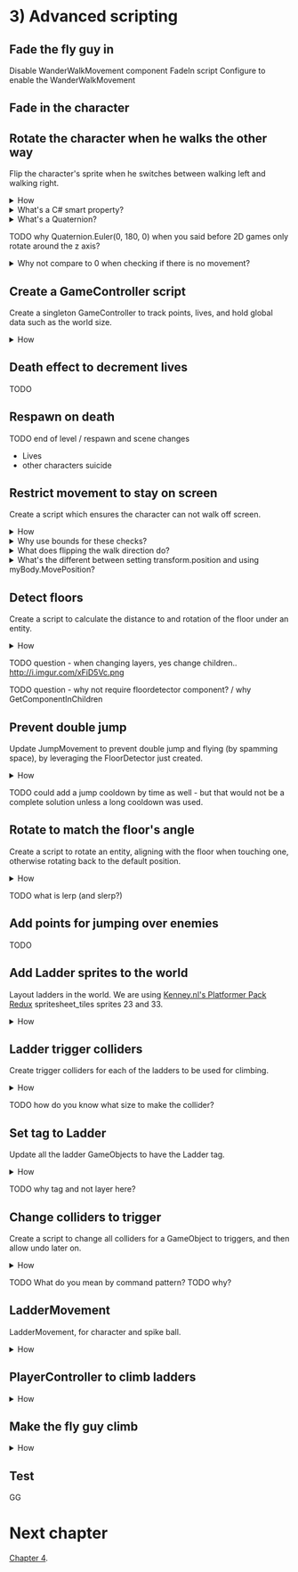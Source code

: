 # 3) Advanced scripting

## Fade the fly guy in

Disable WanderWalkMovement component
FadeIn script
Configure to enable the WanderWalkMovement

## Fade in the character



## Rotate the character when he walks the other way

Flip the character's sprite when he switches between walking left and walking right.

<details><summary>How</summary>

 - Create a C# script "RotateFacingDirection" under Assets/Code/Components/Movement.
 - Select the character GameObject and add the RotateFacingDirection component.
 - Paste in the following code:

```csharp
using UnityEngine;

/// <summary>
/// Rotates an entity based on it's current horizontal velocity.
/// 
/// This causes entities to face the direction they are walking.
/// </summary>
[RequireComponent(typeof(Rigidbody2D))]
public class RotateFacingDirection : MonoBehaviour
{
  /// <summary>
  /// The rotation that's applied when looking left (vs right).
  /// </summary>
  /// <remarks>
  /// Cached here for performance.
  /// </remarks>
  static readonly Quaternion backwardsRotation = Quaternion.Euler(0, 180, 0);

  /// <summary>
  /// Used to control movement.
  /// </summary>
  /// <remarks>
  /// Cached here for performance.
  /// </remarks>
  Rigidbody2D myBody;

  /// <summary>
  /// The direction we are currently walking, 
  /// used to know when we turn around.
  /// </summary>
  /// <remarks>
  /// Defaults to true as our entities are configured facing right.
  /// </remarks>
  bool _isGoingRight = true;

  /// <summary>
  /// The direction we are currently walking.
  /// When changed, flips the rotation so the entity is facing forward.
  /// </summary>
  public bool isGoingRight
  {
    get
    {
      return _isGoingRight;
    }
    private set
    {
      if(isGoingRight == value)
      { // The value is not changing
        return;
      }

      // Flip the entity
      transform.rotation *= backwardsRotation;
      _isGoingRight = value;
    }
  }

  /// <summary>
  /// A Unity event, called before this GameObject is instantiated.
  /// </summary>
  protected void Awake()
  {
    myBody = GetComponent<Rigidbody2D>();
    Debug.Assert(myBody != null);
  }

  /// <summary>
  /// A Unity event, called each frame.
  /// 
  /// Updates the entities rotation.
  /// </summary>
  protected void Update()
  {
    float xVelocity = myBody.velocity.x;
    // If there is any horizontal movement
    if(Mathf.Abs(xVelocity) > 0.1)
    { 
      // Determine the current walk direction
      // This may rotate the sprite c/o
      // the smart property above.
      isGoingRight = xVelocity > 0;
    }
  }
}
```

</details>
<details><summary>What's a C# smart property?</summary>

In C#, data may be exposed as either a Field or a Property.  Fields are simply data as one would expect.  Properties are accessed in code like a field is, but they are capable of more.

In this example, when isGoingRight changes between true and false, the GameObject's transform is rotated so that the sprite faces the correct direction.  Leveraging the property changing to trigger the rotation change is an example of logic in the property making it 'smart'.

There are pros and cons to smart properties.  For example, one may argue that including the transform change when isGoingRight is modified hides the mechanic and makes the code harder to follow.  There are always alternatives if you prefer to not use smart properties.  For example:

```csharp
bool isGoingRightNow = xVelocity > 0;
if(isGoingRight != isGoingRightNow) 
{
  transform.rotation *= backwardsRotation;    
  isGoingRight = isGoingRightNow;
}
```

</details>

<details><summary>What's a Quaternion?</summary>

A Quaternion is how rotations are stored in a game engine.  They represent the rotation with (x, y, z, w) values, stored in this fashion because that it is an effecient way to do the necessary calculations when rendering on object on screen.

You could argue that this is overkill for a 2D game as in 2D the only rotation that may be applied is around the Z axis, and I would agree.  However remember that Unity is a 3D game engine.  When creating a 2D game, you are still in a 3D environment.  Therefore under the hood, Unity still optimizes its data for 3D.

Quaternions are not easy for people to understand.  When we think of rotations, we typically think in terms of 'Euler' (pronounced oil-er) rotations.  Euler rotations are degrees of rotation around each axis, e.g. (0, 0, 30) means rotate the object by 30 degrees around the Z axis.

In the inspector, modifying a Transform's rotation is done in Euler.  In code, you can either work with Quatenions directly or use Euler and then convert it back to Quatenion for storage.

Given a Quatenion, you can calculate the Euler value like so:

```csharp
Quaternion myRotationInQuaternion = transform.rotation;
Vector3 myRotationInEuler = myRotationInQuaternion.eulerAngles;
```

Given an Euler value, you can calculate the Quatenion:

```csharp
Quaternion rotationOfZ30Degrees = Quaternion.Euler(0, 0, 30);
```

Quaternions may be combined using Quaternion multiplication:

```csharp
Quaternion rotationOfZ60Degrees 
  = rotationOfZ30Degrees * rotationOfZ30Degrees;
```

</details>

TODO why Quaternion.Euler(0, 180, 0) when you said before 2D games only rotate around the z axis?


<details><summary>Why not compare to 0 when checking if there is no movement?</summary>

In Unity, numbers are represented with the float data type.  Float is a way of representing decimal numbers but is a not precise representation like you may expect.  When you set a float to some value, internally it may be rounded ever so slightly.

The rounding that happens with floats allows operations on floats to be executed very quickly.  However it means we should never look for exact values when comparing floats, as a tiny rounding issue may lead to the numbers not being equal.

In the example above, as the velocity approaches zero, the significance of if the value is positive or negative, is lost.  It's possible that if we were to compare to 0 that at times the float may oscilate between a tiny negative value and a tiny positive value causing the sprite to flip back and forth.

</details>

## Create a GameController script

Create a singleton GameController to track points, lives, and hold global data such as the world size.

<details><summary>How</summary>

  - Create a new GameObject named "GameController"
  - Create a script also named "GameController" and add it to the GameObject just created.
  - Paste the following:

```csharp
using System;
using UnityEngine;
using UnityEngine.SceneManagement;

/// <summary>
/// Tracks information which persists between scenes.
/// 
/// Singleton: This should appear in every scene, 
/// and only the first will survive.
/// </summary>
public class GameController : MonoBehaviour
{
  /// <summary>
  /// A convenient way to access this singleton.
  /// </summary>
  /// <remarks>
  /// Optional, could us GameObject.FindObjectByType instead.
  /// </remarks>
  public static GameController instance;

  /// <summary>
  /// Player's remaining life.  
  /// 
  /// Each game we reset to the initial value.
  /// </summary>
  public int lifeCounter = 3;

  /// <summary>
  /// Stores the original lifeCounter value, 
  /// allowing us to reset to the between games.
  /// </summary>
  int originalLifeCount;

  /// <summary>
  /// Player's total points so far this game.
  /// </summary>
  [NonSerialized]
  public int points;

  /// <summary>
  /// The visible area of the world.  Used to react to 
  /// things being at the edge of the screen.
  /// </summary>
  public Bounds screenBounds
  {
    get; private set;
  }

  /// <summary>
  /// A Unity event, called before this GameObject is instantiated.
  /// 
  /// Destroy gameobject if this is the second game controller 
  /// (guaranteeing one in the scene).
  /// </summary>
  protected void Awake()
  {
    Debug.Assert(lifeCounter > 0);

    if(instance != null)
    {
      // There is already a GameController,
      // we don't need another.
      Destroy(gameObject);
      return;
    }
    
    instance = this;
    originalLifeCount = lifeCounter;

    // Calculate size of the visible world
    Camera camera = Camera.main;
    Vector2 screenSize = new Vector2(
      (float)Screen.width / Screen.height,
      1);
    screenSize *= camera.orthographicSize * 2;
    screenBounds = new Bounds(
      (Vector2)camera.transform.position,
      screenSize);

    // Ensure this GameObject never dies.
    DontDestroyOnLoad(gameObject);

    // Subscribe to scene changes, to consider
    // reseting the game (points/lives).
    SceneManager.sceneLoaded += SceneManager_sceneLoaded;

    Debug.Assert(originalLifeCount > 0);
    Debug.Assert(screenBounds.size.magnitude > 0);
  }

  /// <summary>
  /// On scene change, consider reset game data (i.e. points/life).
  /// </summary>
  /// <param name="scene">The scene being loaded ATM.</param>
  /// <param name="loadMode">ignored</param>
  void SceneManager_sceneLoaded(
    Scene scene,
    LoadSceneMode loadMode)
  {
    // When you return to the menu, reset the game.
    if(scene.name == "MainMenu")
    {
      Reset();
    }
  }

  /// <summary>
  /// Resets life and points in preparation for a new game.
  /// </summary>
  void Reset()
  {
    lifeCounter = originalLifeCount;
    points = 0;

    Debug.Assert(lifeCounter > 0);
  }
}
```

</details>

## Death effect to decrement lives

TODO

## Respawn on death

TODO
end of level / respawn and scene changes

- Lives
- other characters suicide

## Restrict movement to stay on screen

Create a script which ensures the character can not walk off screen.

<details><summary>How</summary>

 - Create a C# script "KeepWalkMovementOnScreen" under Assets/Code/Components/Movement.
 - Select the Character GameObject and add the KeepWalkMovementOnScreen component.
 - Paste in the following code:

```csharp
using UnityEngine;

/// <summary>
/// Ensures that the entity stays on the screen. 
/// It will flip the current walk direction automatically 
/// (which has no impact on the Player but causes enemies to bounce).
/// </summary>
[RequireComponent(typeof(Rigidbody2D))]
public class KeepWalkMovementOnScreen : MonoBehaviour
{
  #region Data
  /// <summary>
  /// Used to determine if we are currently moving.
  /// </summary>
  Rigidbody2D myBody;

  /// <summary>
  /// Used to cause the entity to start walking the 
  /// opposite direction when it hits the edge of the screen.
  /// 
  /// This is not required and may be null.
  /// </summary>
  WalkMovement walkMovement;
  #endregion

  #region Init
  /// <summary>
  /// A Unity event, called once before this GameObject
  /// is spawned in the world.
  /// </summary>
  protected void Awake()
  {
    myBody = GetComponent<Rigidbody2D>();
    walkMovement = GetComponent<WalkMovement>();

    

    Debug.Assert(myBody != null);
  }
  #endregion

  #region Events
  /// <summary>
  /// A Unity event, called each frame.
  /// 
  /// If the entity is off screen, pop it back 
  /// and flip the walk direction.
  /// </summary>
  protected void Update()
  {
    // Check if the entity is off screen
    if(GameController.instance.screenBounds.Contains(transform.position) == false)
    { 
      // Move the entity back to the edge of the screen
      transform.position =
        GameController.instance.screenBounds.ClosestPoint(transform.position);
      if(walkMovement != null)
      {
        // Flip the walk direction
        walkMovement.desiredWalkDirection 
          = -walkMovement.desiredWalkDirection;
      }
    }
  }
  #endregion
}
```

</details>

<details><summary>Why use bounds for these checks?</summary>

There are a few ways you could check for an entity walking off the edge of the screen.  I choose to use the Unity bounds struct because it has methods which make the rest of this component easy.  Specifically:

 - Contains: Check if the current position is on the screen.
 - ClosestPoint: Return the closest point on screen for the character, used when he is off-screen to teleport him back.

</details>

<details><summary>What does flipping the walk direction do?</summary>

Each frame the PlayerController sets the walk direction without consider the previous value.  So flipping the walk direction here is promptly overwritten by the PlayerController - resulting in little or no impact to movement in the game.

We included this logic because not all controllers are going to work the same way.  Later in the tutorial we will be adding another entity that uses WalkMovement by only setting desiredWalkDirection periodically.  For that entity, flipping the direction will cause the entity to bounce off the side of the screen and walk the other way.

This logic doesn't impact the character but it's not harmful either and it fits with the theme of this component, enabling reuse.

</details>

<details><summary>What's the different between setting transform.position and using myBody.MovePosition?</summary>

Updates to the Transform directly will teleport your character immediatelly and bypass all physics logic.  

Using the rigidbody.MovePosition method will smoothly transition the object to its new postion.  It's very fast, but if you try this and watch closely, MovePosition is animating a few frames on the way to the target position instead of going there immediatelly.

We are not suggesting one approach should always be used over the other - consider the use case and how you want your game to feel, sometimes teleporting is exactly the feature you're looking for.  

Be careful when you change position using either of these methods as opposed to using forces on the rigidbody.  It's possible that you teleport right into the middle of another object.  The next frame, Unity will try to react to that collision state and this may result in objects popping out in strange ways.

In this component we are setting transform.position for the teleport effect.  If rigidbody.MovePosition was used instead, occasionally issues would arrise as MovePosition competes with other forces on the object.

</details>



## Detect floors

Create a script to calculate the distance to and rotation of the floor under an entity.

<details><summary>How</summary>

 - Create a layer 'Floor'.
 - Select all the Platform GameObjects and change to Layer Floor.
   - When prompted, you can 'Yes, change children'.
 - Create a C# script "FloorDetector" under Assets/Code/Components/Movement.
 - Select the Character and add the FloorDetector component.
 - Paste in the following code:

```csharp
using UnityEngine;

/// <summary>
/// Used to determine if the entity is on the ground.  
/// Also provides properties about the ground we are standing on.
/// 
/// This component may be placed on the main entity GameObject 
/// or a child GameObject.  A child may be used to offset the feet
/// from the collider used for other things.
/// </summary>
[RequireComponent(typeof(Collider2D))]
public class FloorDetector : MonoBehaviour
{
  /// <summary>
  /// The rotation that's applied when a floor is upside down.
  /// </summary>
  static readonly Quaternion backwardsRotation = Quaternion.Euler(0, 0, 180);

  /// <summary>
  /// The collider on this gameObject, used to determine if we 
  /// are currently on the ground (vs jumping or falling).
  /// </summary>
  Collider2D myCollider;

  /// <summary>
  /// Sets a LayerMask to 'Floor' for use when calling Physics 
  /// to check if we are on ground.
  /// </summary>
  ContactFilter2D floorFilter;

  /// <summary>
  /// True if the entity is currently standing on the ground.
  /// </summary>
  public bool isTouchingFloor
  {
    get; private set;
  }

  /// <summary>
  /// The up direction / normal for the floor we are standing on.
  /// Null if we isTouchingFloor == false.
  /// </summary>
  public Vector2? floorUp
  {
    get; private set;
  }

  /// <summary>
  /// The rotation for the floor we are standing on.
  /// Null if we isTouchingFloor == false.
  /// </summary>
  public Quaternion? floorRotation
  {
    get; private set;
  }

  /// <summary>
  /// How far above the floor we are ATM.  
  /// 0 if isTouchingFloor.
  /// Null if there is no floor under us.
  /// </summary>
  public float? distanceToFloor
  {
    get; private set;
  }

  /// <summary>
  /// A Unity event, called once before this GameObject
  /// is spawned in the world.
  /// </summary>
  protected void Awake()
  {
    myCollider = GetComponent<Collider2D>();

    floorFilter = new ContactFilter2D()
    {
      layerMask = LayerMask.GetMask(new[] { "Floor" }),
      useLayerMask = true
    };

    Debug.Assert(myCollider != null);
  }

  /// <summary>
  /// A Unity event, called every x ms of game time.
  /// 
  /// Checks for floor and updates properties.
  /// </summary>
  protected void FixedUpdate()
  {
    Collider2D floorWeAreStandingOn = DetectTheFloorWeAreStandingOn();
    isTouchingFloor = floorWeAreStandingOn != null;

    Collider2D floorUnderUs;
    if(floorWeAreStandingOn != null)
    {
      floorUp = CalculateFloorUp(floorWeAreStandingOn);
      floorRotation = CalculateFloorRotation(floorWeAreStandingOn);
      floorUnderUs = floorWeAreStandingOn;
    }
    else
    {
      floorUp = null;
      floorRotation = null;
      floorUnderUs = DetectFloorUnderUs();
    }

    distanceToFloor = CalculateDistanceToFloor(floorWeAreStandingOn, floorUnderUs);
  }

  /// <summary>
  /// Returns the collider for the floor / platform we are 
  /// standing on, if we are not in the air.
  /// </summary>
  /// <returns>The floor's collider, or null.</returns>
  Collider2D DetectTheFloorWeAreStandingOn()
  {
    Collider2D[] possibleResultList = new Collider2D[3];

    // Ask Unity which floors we are colliding with
    int foundColliderCound
      = Physics2D.OverlapCollider(myCollider, floorFilter, possibleResultList);

    for(int i = 0; i < foundColliderCound; i++)
    {
      Collider2D collider = possibleResultList[i];
      ColliderDistance2D distance = collider.Distance(myCollider);

      // If my collider is on or above the floor
      // (vs jumping up through a floor)
      // and we are making contact with the top (vs bottom) 
      if(distance.distance >= -.1f
        && Vector2.Dot(Vector2.up, distance.normal) > 0)
      {
        return collider;
      }
    }

    // Didn't find a valid floor, we must be in the air.
    return null;
  }

  /// <summary>
  /// If we are not standing on a floor, this may be used
  /// to raycast from the center of the entity downwards,
  /// looking for the first floor underneath us.
  /// </summary>
  /// <returns>The floor's collider, or null.</returns>
  Collider2D DetectFloorUnderUs()
  {
    // Raycast to find any floor under us if we can.
    RaycastHit2D[] result = new RaycastHit2D[1];
    if(Physics2D.Raycast(transform.position, Vector2.down, floorFilter, result) > 0)
    {
      return result[0].collider;
    }

    // Can't find any floor
    // this should never happen with our level design.
    return null;
  }

  /// <summary>
  /// If we are standing on a floor, this may be used
  /// to determine its up direction.
  /// </summary>
  /// <returns>
  /// The floor 'up' normally.  
  /// 'Down' when the floor is upsidedown.
  /// i.e. always facing positive Y.
  /// </returns>
  static Vector2 CalculateFloorUp(
    Collider2D floorWeAreStandingOn)
  {
    Debug.Assert(floorWeAreStandingOn != null);

    // The transform up represents the platform's normal because any rotation in the platform sprite 
    // is part of it's gameObject (vs drawn with rotation or rotated in a child object).
    Vector2 floorUp = floorWeAreStandingOn.transform.up;
    if(Vector2.Dot(Vector2.up, floorUp) >= 0)
    {
      return floorUp;
    }
    else
    {
      // Use down instead
      return -floorUp;
    }
  }

  /// <summary>
  /// If we are standing on a floor, this may be used
  /// to determine its rotation.
  /// </summary>
  /// <returns>
  /// The floor rotation normally.  
  /// The floor rotation * (0, 0, 180) when the floor is upsidedown.
  /// i.e. always facing the world up.
  /// </returns>
  static Quaternion CalculateFloorRotation(
    Collider2D floorWeAreStandingOn)
  {
    Debug.Assert(floorWeAreStandingOn != null);

    Quaternion floorRotation = floorWeAreStandingOn.transform.rotation;
    if(Quaternion.Dot(floorRotation, Quaternion.identity) >= 0)
    {
      return floorRotation;
    }
    else
    {
      return floorRotation * backwardsRotation;
    }
  }

  /// <summary>
  /// Determines the distance to the closest floor.
  /// </summary>
  /// <returns>
  /// 0 if standing on a floor.
  /// > 0 if there is floor under us.
  /// null if we couldn't find a floor.
  /// </returns>
  float? CalculateDistanceToFloor(
    Collider2D floorWeAreStandingOn,
    Collider2D floorUnderUs)
  {
    if(floorWeAreStandingOn != null)
    {
      // If standing, distance is assumed to be 0
      return 0;
    }
    else if(floorUnderUs != null)
    {
      // Compare bounds to determine the separation between them
      float yOfTopOfFloor = floorUnderUs.bounds.max.y;

      // If an edgeRadius was used, this must be added to the bounds info
      if(floorUnderUs is BoxCollider2D)
      {
        BoxCollider2D boxCollider = (BoxCollider2D)floorUnderUs;
        yOfTopOfFloor += boxCollider.edgeRadius;
      }

      return myCollider.bounds.min.y - yOfTopOfFloor;
    }
    else
    {
      // Couldn't find a floor
      return null;
    }
  }
}
```

</details>

TODO question - when changing layers, yes change children..
http://i.imgur.com/xFiD5Vc.png

TODO question - why not require floordetector component? / why GetComponentInChildren



## Prevent double jump

Update JumpMovement to prevent double jump and flying (by spamming space), by leveraging the FloorDetector just created.

<details><summary>How</summary>

 - Update JumpMovement with the following changes (or copy paste the full version TODO link).

<details><summary>Existing code</summary>

```csharp
using UnityEngine;

/// <summary>
/// Controls the entity's jump.  
/// 
/// Another component drives when to jump via Jump().
/// </summary>
[RequireComponent(typeof(Rigidbody2D))]
[RequireComponent(typeof(AudioSource))]
public class JumpMovement : MonoBehaviour
{
  /// <summary>
  /// The sound to play when the character starts their jump.
  /// </summary>
  [SerializeField]
  AudioClip jumpSound;

  /// <summary>
  /// How much force to apply on jump.
  /// </summary>
  [SerializeField]
  float jumpSpeed = 6.5f;

  /// <summary>
  /// Used to add force on jump.
  /// </summary>
  Rigidbody2D myBody;
```

</details>

```csharp
  /// <summary>
  /// Used to confirm we are grounded before jumping.
  /// </summary>
  FloorDetector floorDector; 
```

<details><summary>Existing code</summary>

```csharp
  /// <summary>
  /// Used to play sound effects.
  /// </summary>
  AudioSource audioSource;

  /// <summary>
  /// Used to process events in FixedUpdate that 
  /// may have been captured on Update.
  /// </summary>
  bool wasJumpRequestedSinceLastFixedUpdate;

  /// <summary>
  /// A Unity event, called once before this GameObject
  /// is spawned in the world.
  /// </summary>
  protected void Awake()
  {
    myBody = GetComponent<Rigidbody2D>();
    
```

</details>

```csharp
    floorDector = GetComponentInChildren<FloorDetector>(); 
    Debug.Assert(floorDector != null); 
```

<details><summary>Existing code</summary>

```csharp
    audioSource = GetComponent<AudioSource>();

    Debug.Assert(myBody != null);
    Debug.Assert(audioSource != null);
  }

  /// <summary>
  /// Adds force to the body to make the entity jump.
  /// </summary>
  public void Jump()
  {
    Debug.Assert(jumpSpeed >= 0,
      "jumpSpeed must not be negative");

    wasJumpRequestedSinceLastFixedUpdate = true;
  }

  protected void FixedUpdate()
  {
    if(wasJumpRequestedSinceLastFixedUpdate)
    {
```

</details>

```csharp
      if(floorDector.isTouchingFloor) 
      {
```

<details><summary>Existing code</summary>


```csharp
        // Jump!
        myBody.AddForce(
            new Vector2(0, jumpSpeed),
            ForceMode2D.Impulse);

        // Play the sound effect
        audioSource.PlayOneShot(jumpSound);
```

</details>

```csharp
      } 
```

<details><summary>Existing code</summary>

```csharp
      // Clear the jump flag, enabling the next jump
      wasJumpRequestedSinceLastFixedUpdate = false;
    }
  }
}
```
</details>

</details>

TODO could add a jump cooldown by time as well - but that would not be a complete solution unless a long cooldown was used.


## Rotate to match the floor's angle

Create a script to rotate an entity, aligning with the floor when touching one, otherwise rotating back to the default position.

<details><summary>How</summary>

```csharp
using UnityEngine;

/// <summary>
/// When on floor, rotates an entity to align with the floor. 
/// 
/// When in air, rotates towards identity 
/// (back to standing straight up).
/// </summary>
[RequireComponent(typeof(RotateFacingDirection))]
public class RotateToAlignWithFloor : MonoBehaviour
{
  /// <summary>
  /// The rotation that's applied when looking left (vs right).
  /// </summary>
  /// <remarks>Cached here for performance.</remarks>
  static readonly Quaternion backwardsRotation 
    = Quaternion.Euler(0, 180, 0);

  /// <summary>
  /// How quickly the entity rotates so that 
  /// its feet are both on the floor.
  /// </summary>
  [SerializeField]
  float rotationLerpSpeed = .4f;

  /// <summary>
  /// Used to get info about the floor we are over.
  /// </summary>
  FloorDetector floorDetector;

  /// <summary>
  /// Used to determine the current facing direction.
  /// </summary>
  RotateFacingDirection facingDirection;

  /// <summary>
  /// A Unity event, called once before this GameObject
  /// is spawned in the world.
  /// </summary>
  protected void Awake()
  {
    floorDetector = GetComponentInChildren<FloorDetector>();
    facingDirection = GetComponent<RotateFacingDirection>();

    Debug.Assert(floorDetector != null);
    Debug.Assert(facingDirection != null);
  }

  /// <summary>
  /// A Unity event, called each frame.
  /// 
  /// Update the entities rotation.
  /// </summary>
  protected void Update()
  {
    Quaternion targetRotation;
    if(floorDetector.isTouchingFloor)
    {
      targetRotation = floorDetector.floorRotation.Value;
    }
    else
    {
      targetRotation = Quaternion.identity;
    }

    if(facingDirection.isGoingRight == false)
    {
      // If the entity is flipped, also flip the target 
      // rotation we are lerping towards
      targetRotation *= backwardsRotation;
    }

    transform.rotation = Quaternion.Lerp(
      transform.rotation, 
      targetRotation, 
      rotationLerpSpeed * Time.deltaTime);
  }
}
```

</details>

TODO what is lerp (and slerp?)

## Add points for jumping over enemies

TODO

## Add Ladder sprites to the world

Layout ladders in the world.  We are using [Kenney.nl's Platformer Pack Redux](http://kenney.nl/assets/platformer-pack-redux) spritesheet_tiles sprites 23 and 33.

<details><summary>How</summary>

 - Create a parent Ladder GameObject, add sprite(s) for the look you want.
   - You may want to 'Flip' the Y in the SpriteRenderer to mirror the top and bottom on some ladders.
   - The child sprite GameObjects should have a default Transform, with the execption of the Y position when multiple sprites are used.
   - It usually looks fine to overlap sprites a bit, as we do to get the space between ladder steps looking good.
 - Set the SpriteRenderers' Order is Layer to -1.
 - Position the ladder and repeat, creating several ladders - some which look broken.
 - Create a new parent GameObject to hold all the ladders (optional).

<img src="http://i.imgur.com/NtZZZxD.gif" />

</details>


## Ladder trigger colliders

Create trigger colliders for each of the ladders to be used for climbing.

<details><summary>How</summary>

 - Add BoxCollider2D.
 - Size them so that:
   - The width is thinner than the sprite.
   - The bottom of the collider is about half the character's height above the lower platform.
   - The top of the collider is about half the character's height above the upper platform.
 - Check "Is Trigger".

<img src="http://i.imgur.com/GyGCU4n.png" />

TODO update collider size screenshot

</details>

TODO how do you know what size to make the collider?

## Set tag to Ladder

Update all the ladder GameObjects to have the Ladder tag.

<details><summary>How</summary>

 - Create a tag for "Ladder".
 - Select all the ladder GameObjects and change their tag to Ladder.
   - You can select "Yes, change children" when prompted.

</details>

TODO why tag and not layer here?


## Change colliders to trigger

Create a script to change all colliders for a GameObject to triggers, and then allow undo later on.

<details><summary>How</summary>

 - Create a script Assets/Code/Utils/ChangeCollidersToTriggersCommand
 - Paste in the following:

```csharp
using System.Collections.Generic;
using UnityEngine;

/// <summary>
/// This uses the 'Command pattern' to disable colliders on a 
/// gameObject (by changing them to triggers).
/// 
/// It stores the colliders modified so it may undo the change
/// later.
/// </summary>
public class ChangeCollidersToTriggersCommand
{
  /// <summary>
  /// The colliders which were modified.
  /// Saved to enable undo later on.
  /// </summary>
  List<Collider2D> impactedColliderList;

  /// <summary>
  /// Disables all colliders on the gameObject 
  /// and stores them allowing undo later.
  /// </summary>
  /// <param name="gameObject">
  /// The gameObject to disable colliders for.
  /// </param>
  public ChangeCollidersToTriggersCommand(
    GameObject gameObject)
  {
    impactedColliderList = new List<Collider2D>();
    Collider2D[] colliderList 
      = gameObject.GetComponentsInChildren<Collider2D>();
    for(int i = 0; i < colliderList.Length; i++)
    {
      Collider2D collider = colliderList[i];
      // Only modify colliders 
      // (vs anything that is already a trigger)
      if(collider.isTrigger == false)
      { 
        // Store this for undo later
        impactedColliderList.Add(collider);

        // Change to trigger, allowing this to pass-through 
        // obstacles
        collider.isTrigger = true;
      }
    }
  }

  /// <summary>
  /// Re-enable all colliders this command originally disabled.
  /// </summary>
  public void Undo()
  {
    for(int i = 0; i < impactedColliderList.Count; i++)
    {
      Collider2D collider = impactedColliderList[i];
      collider.isTrigger = false;
    }
  }
}
```

</details>

TODO What do you mean by command pattern?
TODO why?

## LadderMovement

LadderMovement, for character and spike ball.


<details><summary>How</summary>

 - Create "LadderMovement"
 - Add to character

```csharp
using System;
using System.Collections.Generic;
using UnityEngine;

/// <summary>
/// Controls the motion up/down ladders.
/// 
/// Driven primarily by desiredClimbDirection.
/// 
/// When on a ladder, this component overwrites the 
/// rigidbody velocity.y (not the .x), preventing gravity.
/// </summary>
[RequireComponent(typeof(Rigidbody2D))]
public class LadderMovement : MonoBehaviour
{
  /// <summary>
  /// Set by another component to attempt climbing a ladder 
  /// up/down.
  /// </summary>
  [NonSerialized]
  public float desiredClimbDirection;

  /// <summary>
  /// Called when the entity first gets on a ladder.
  /// </summary>
  public event Action onGettingOnLadder;

  /// <summary>
  /// Called when the entity gets off a ladder it was 
  /// previously climbing.
  /// </summary>
  public event Action onGettingOffLadder;

  /// <summary>
  /// True if the entity is currently on a ladder.
  /// </summary>
  public bool isOnLadder
  {
    get
    {
      return ladderWeAreOn != null;
    }
  }

  /// <summary>
  /// How quickly the entity moves up/down ladders.
  /// </summary>
  [SerializeField]
  float climbSpeed = 60;

  /// <summary>
  /// Used to turn off gravity while we are climbing.
  /// </summary>
  Rigidbody2D myBody;

  /// <summary>
  /// Used to determine the distance to the ground.
  /// </summary>
  FloorDetector floorDetector;

  /// <summary>
  /// Backs the ladderWeAreOn property.
  /// </summary>
  GameObject _ladderWeAreOn;

  /// <summary>
  /// The ladder we are currently climbing, if any.
  /// </summary>
  GameObject ladderWeAreOn
  {
    get
    {
      return _ladderWeAreOn;
    }
    set
    {
      if(_ladderWeAreOn == value)
      {
        // No changes
        return;
      }

      _ladderWeAreOn = value;

      if(ladderWeAreOn != null)
      {
        OnGettingOnLadder();
      }
      else
      {
        OnGettingOffLadder();
      }
    }
  }

  /// <summary>
  /// Used to turn off colliders when we get on a ladder,
  /// and then turn them back on when we get off a ladder.
  /// This allows us to walk through floors while climbing.
  /// </summary>
  ChangeCollidersToTriggersCommand triggerCommand;

  /// <summary>
  /// Via trigger enter/exit we maintain a list of all 
  /// the ladders the entity is currently standing on.
  /// </summary>
  List<GameObject> currentLadderList;

  /// <summary>
  /// A Unity event, called once before this GameObject
  /// is spawned in the world.
  /// </summary>
  protected void Awake()
  {
    currentLadderList = new List<GameObject>();
    myBody = GetComponent<Rigidbody2D>();
    floorDetector = GetComponentInChildren<FloorDetector>();

    Debug.Assert(myBody != null);
    Debug.Assert(floorDetector != null);
  }

  /// <summary>
  /// When we encounter a new ladder, add it to the list.
  /// </summary>
  /// <param name="collision">The gameObject we just encountered.</param>
  protected void OnTriggerEnter2D(
    Collider2D collision)
  {
    // Ignore anything which is not a ladder
    if(collision.CompareTag("Ladder") == false)
    {
      return;
    }

    // Add this to the list of ladders we are on top of
    currentLadderList.Add(collision.gameObject);
  }

  /// <summary>
  /// When we walk away from a ladder, remove it from the currentLadderList.
  /// </summary>
  /// <param name="collision">The gameObject we are walking away from.</param>
  protected void OnTriggerExit2D(
    Collider2D collision)
  {
    // If the ladder being removed is the currentLadder, force getting off.
    if(collision.gameObject == ladderWeAreOn)
    {
      GetOffLadder();
    }

    // Remove the ladder from the list
    currentLadderList.Remove(collision.gameObject);
  }

  /// <summary>
  /// Consider getting on/off a ladder given climbDirection. 
  /// When on a ladder, control the entity's y movement.
  /// </summary>
  protected void FixedUpdate()
  {
    GameObject ladder = ladderWeAreOn;

    if(ladder == null)
    {
      // If we are not on a ladder, check if we are near one.
      ladder = FindClosestLadder();
      if(ladder == null)
      {
        // If we are not near a ladder, there's nothing to do
        return;
      }
    }

    // Get the climbable region for the ladder
    Bounds bounds = ladder.GetComponent<Collider2D>().bounds;

    if(isOnLadder == false && Mathf.Abs(desiredClimbDirection) > 0.01)
    {
      // If the desiredClimbDirection is not zero, consider getting on
      if(((desiredClimbDirection > 0 && myBody.position.y < bounds.center.y)
        || (desiredClimbDirection < 0 && myBody.position.y > bounds.center.y)))
      {
        // Get on if moving up and on lower half or moving down and on upper half
        ladderWeAreOn = ladder;
      }
    }

    if(isOnLadder)
    {
      float currentVerticalVelocity = myBody.velocity.y;
      if(floorDetector.distanceToFloor > .1f && floorDetector.distanceToFloor < .3f
        && ((currentVerticalVelocity > 0 && myBody.position.y > bounds.center.y)
          || (currentVerticalVelocity < 0 && myBody.position.y < bounds.center.y)))
      {
        // If feet near ground and moving towards end of ladder
        GetOffLadder();
      }
      else
      {
        // Move up/down ladder or hold current location
        myBody.velocity = new Vector2(myBody.velocity.x,
          desiredClimbDirection * climbSpeed * Time.fixedDeltaTime);
      }
    }
  }

  /// <summary>
  /// Get off the ladder.
  /// </summary>
  public void GetOffLadder()
  {
    ladderWeAreOn = null;
  }

  /// <summary>
  /// Called when the entity first gets on a ladder.
  /// </summary>
  void OnGettingOnLadder()
  {
    Debug.Assert(triggerCommand == null);

    // When we first get on a ladder, disable physics to allow climbing through the floor
    triggerCommand = new ChangeCollidersToTriggersCommand(gameObject);
    myBody.gravityScale = 0;
    myBody.velocity = Vector2.zero;

    if(onGettingOnLadder != null)
    {
      // Fire event for other components
      onGettingOnLadder();
    }
  }

  /// <summary>
  /// Called when an entity gets off a ladder they are climbing.
  /// </summary>
  void OnGettingOffLadder()
  {
    // When we get off a ladder, re-enable physics
    triggerCommand.Undo();
    triggerCommand = null;
    desiredClimbDirection = 0;
    myBody.GetComponent<Collider2D>().isTrigger = false;
    myBody.gravityScale = 1;

    if(onGettingOffLadder != null)
    {
      // Fire event for other components
      onGettingOffLadder();
    }
  }

  /// <summary>
  /// The best fit ladder the entity is standing on/near, 
  /// if any.
  /// </summary>
  /// <returns>The closest ladder's GameObject, or null.</returns>
  GameObject FindClosestLadder()
  {
    if(currentLadderList.Count == 0)
    {
      // We are not near any ladder ATM
      return null;
    }

    // Select the closest ladder, if we are standing near several
    GameObject closestLadder = null;
    float distanceToClosestLadder = 0;
    for(int i = 0; i < currentLadderList.Count; i++)
    {
      GameObject ladder = currentLadderList[i];
      float distanceToLadder = (ladder.transform.position - transform.position).sqrMagnitude;
      if(closestLadder == null)
      {
        closestLadder = ladder;
        distanceToClosestLadder = distanceToLadder;
      }
      else
      {
        if(distanceToLadder < distanceToClosestLadder)
        {
          closestLadder = ladder;
          distanceToClosestLadder = distanceToLadder;
        }
      }
    }

    return closestLadder;
  }
}
```


</details>

## PlayerController to climb ladders



<details><summary>How</summary>

 - TODO

<details><summary>Existing code</summary>

```csharp
using UnityEngine;

/// <summary>
/// Wires up user input, allowing the user to 
/// control the player in game with a keyboard.
/// </summary>
[RequireComponent(typeof(WalkMovement))]
[RequireComponent(typeof(JumpMovement))]
```

</details>

```csharp
[RequireComponent(typeof(LadderMovement))] 
```

<details><summary>Existing code</summary>

```csharp
public class PlayerController : MonoBehaviour
{
  /// <summary>
  /// Used to cause the object to walk.
  /// </summary>
  WalkMovement walkMovement;

  /// <summary>
  /// Used to cause the object to jump.
  /// </summary>
  JumpMovement jumpMovement;
```

</details>

```csharp
  /// <summary>
  /// Used to cause the object to climb up or down.
  /// </summary>
  LadderMovement ladderMovement; 
```

<details><summary>Existing code</summary>

```csharp
  /// <summary>
  /// A Unity event, called once before the GameObject
  /// is instantiated.
  /// </summary>
  protected void Awake()
  {
    walkMovement = GetComponent<WalkMovement>();
    jumpMovement = GetComponent<JumpMovement>();
```

</details>

```csharp
    ladderMovement = GetComponent<LadderMovement>(); 
    Debug.Assert(ladderMovement != null); 
```

<details><summary>Existing code</summary>

```csharp

    Debug.Assert(walkMovement != null);
    Debug.Assert(jumpMovement != null);
  }

  /// <summary>
  /// A Unity event, called every x ms of game time.
  /// 
  /// Consider moving.
  /// </summary>
  /// <remarks>
  /// Moving uses an input state, and therefore may be captured 
  /// on Update or FixedUpdate, we use FixedUpdate since physics 
  /// also runs on FixedUpdate, so trying to do this on update would
  /// require an extra cache (w/o benefit).
  /// </remarks>
  protected void FixedUpdate()
  {
    // Consider moving left/right based off keyboard input.
    walkMovement.desiredWalkDirection
      = Input.GetAxis("Horizontal");
```

</details>

```csharp
    // Consider climbing a ladder
    ladderMovement.desiredClimbDirection 
      = Input.GetAxis("Vertical");
```

<details><summary>Existing code</summary>

```csharp
  }

  /// <summary>
  /// A Unity event, called once per frame.
  /// 
  /// Consider jumping.
  /// </summary>
  /// <remarks>
  /// Jumping uses an input event, and therefore must be
  /// captured on Update.
  /// </remarks>
  protected void Update()
  {
    if(Input.GetButtonDown("Jump"))
    {
      jumpMovement.Jump();
    }
  }
}
```

</details>

</details>


## Make the fly guy climb



<details><summary>How</summary>


aoeu

```csharp

```

</details>


## Test

GG

# Next chapter

[Chapter 4](https://github.com/hardlydifficult/Platformer/blob/master/Chapter4.md).
